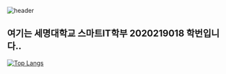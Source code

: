   ![header](https://capsule-render.vercel.app/api?type=slice&color=auto&height=300&section=header&text=Hello&fontSize=70&fontAlign=70&fontAlignY=1&rotate=19)

<h2>여기는 세명대학교 스마트IT학부 2020219018 학번입니다.. </h2>

[![Top Langs](https://github-readme-stats.vercel.app/api/top-langs/?username=JSblow001&layout=compact)](https://github.com/Jsblow001/github-readme-stats)
